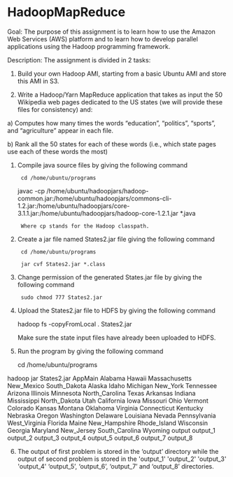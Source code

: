 # HadoopMapReduce

Goal: The purpose of this assignment is to learn how to use the Amazon Web Services (AWS) platform and to learn how to develop parallel applications using the Hadoop programming framework.

Description: The assignment is divided in 2 tasks:

1. Build your own Hadoop AMI, starting from a basic Ubuntu AMI and store this AMI in S3.

2. Write a Hadoop/Yarn MapReduce application that takes as input the 50 Wikipedia web pages dedicated to the US states (we will provide these files for consistency) and:

a) Computes how many times the words “education”, “politics”, “sports”, and “agriculture” appear in each file.

b) Rank all the 50 states for each of these words (i.e., which state pages use each of these words the most)



1. Compile java source files by giving the following command
        
		cd /home/ubuntu/programs
		
      javac -cp /home/ubuntu/hadoopjars/hadoop-common.jar:/home/ubuntu/hadoopjars/commons-cli-1.2.jar:/home/ubuntu/hadoopjars/core-3.1.1.jar:/home/ubuntu/hadoopjars/hadoop-core-1.2.1.jar *.java
        
        Where cp stands for the Hadoop classpath.

2. Create a jar file named States2.jar file giving the following command

        cd /home/ubuntu/programs
		
        jar cvf States2.jar *.class 

3. Change permission of the generated States.jar file by giving the following command

        sudo chmod 777 States2.jar

4. Upload the States2.jar file to HDFS by giving the following command

   hadoop fs -copyFromLocal . States2.jar

   Make sure the state input files have already been uploaded to HDFS.

5. Run the program by giving the following command

   cd /home/ubuntu/programs

hadoop jar States2.jar AppMain Alabama Hawaii Massachusetts New_Mexico South_Dakota Alaska Idaho Michigan New_York Tennessee Arizona Illinois Minnesota North_Carolina Texas Arkansas Indiana Mississippi North_Dakota Utah California Iowa Missouri Ohio Vermont Colorado Kansas Montana Oklahoma Virginia Connecticut Kentucky Nebraska Oregon Washington Delaware Louisiana Nevada Pennsylvania West_Virginia Florida Maine New_Hampshire Rhode_Island Wisconsin Georgia Maryland New_Jersey South_Carolina Wyoming output output_1 output_2 output_3 output_4 output_5 output_6 output_7 output_8


6. The output of first problem is stored in the ‘output’ directory while the output of second problem is stored in the 'output_1' 'output_2' 'output_3' 'output_4' ‘output_5’, ‘output_6’, ‘output_7’ and ‘output_8’ directories.
